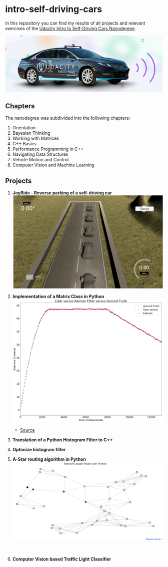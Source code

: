# intro-self-driving-cars
In this repository you can find my results of all projects and relevant exercises of the [Udacity Intro to Self-Driving Cars Nanodegree](https://www.udacity.com/course/intro-to-self-driving-cars--nd113).

![ISDC_Car](./imgs/isdc-car.png)

## Chapters

The nanodegree was subdivided into the following chapters:

1. Orientation
2. Bayesian Thinking
3. Working with Matrices
4. C++ Basics
5. Performance Programming in C++
6. Navigating Data Structures
7. Vehicle Motion and Control
8. Computer Vision and Machine Learning



## Projects

1. **JoyRide - Reverse parking of a self-driving car**
    ![](imgs/isdc-project-1.png)

2. **Implementation of a Matrix Class in Python**
    ![](imgs/isdc-project-2.png)
    - [Source](3_5_Project_2_Implement_Matrix_Class/kalman_filter_demo.ipynb)

3. **Translation of a Python Histogram Filter to C++**

4. **Optimize histogram filter**

5. **A-Star routing algorithm in Python**
    ![](imgs/isdc-project-4.png)

    ​

6. **Computer Vision based Traffic Light Classifier**
    ​

